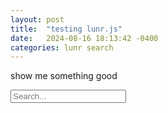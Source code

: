 ```yaml
---
layout: post
title:  "testing lunr.js"
date:   2024-08-16 18:13:42 -0400
categories: lunr search
---
```


show me something good

<input type="text" id="search-input" placeholder="Search...">
  <ul id="search-results"></ul>
